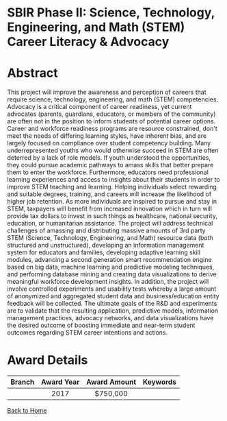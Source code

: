 
SBIR Phase II: Science, Technology, Engineering, and Math (STEM) Career Literacy &amp; Advocacy
===============================================================================================

# Abstract


This project will improve the awareness and perception of careers that require science, technology, engineering, and math (STEM) competencies. Advocacy is a critical component of career readiness, yet current advocates (parents, guardians, educators, or members of the community) are often not in the position to inform students of potential career options. Career and workforce readiness programs are resource constrained, don't meet the needs of differing learning styles, have inherent bias, and are largely focused on compliance over student competency building. Many underrepresented youths who would otherwise succeed in STEM are often deterred by a lack of role models. If youth understood the opportunities, they could pursue academic pathways to amass skills that better prepare them to enter the workforce. Furthermore, educators need professional learning experiences and access to insights about their students in order to improve STEM teaching and learning. Helping individuals select rewarding and suitable degrees, training, and careers will increase the likelihood of higher job retention. As more individuals are inspired to pursue and stay in STEM, taxpayers will benefit from increased innovation which in turn will provide tax dollars to invest in such things as healthcare, national security, education, or humanitarian assistance. The project will address technical challenges of amassing and distributing massive amounts of 3rd party STEM (Science, Technology, Engineering, and Math) resource data (both structured and unstructured), developing an information management system for educators and families, developing adaptive learning skill modules, advancing a second generation smart recommendation engine based on big data, machine learning and predictive modeling techniques, and performing database mining and creating data visualizations to derive meaningful workforce development insights. In addition, the project will involve controlled experiments and usability tests whereby a large amount of anonymized and aggregated student data and business/education entity feedback will be collected. The ultimate goals of the R&D and experiments are to validate that the resulting application, predictive models, information management practices, advocacy networks, and data visualizations have the desired outcome of boosting immediate and near-term student outcomes regarding STEM career intentions and actions.  

# Award Details

|Branch|Award Year|Award Amount|Keywords|
| :---: | :---: | :---: | :---: |
||2017|$750,000||
  
  


[Back to Home](https://github.com/chrischow/dod_sbir_awards/Reports/JT/#286)